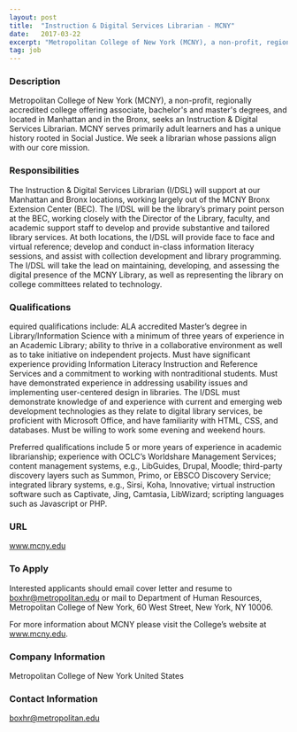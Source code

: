 ```yaml
---
layout: post
title:  "Instruction & Digital Services Librarian - MCNY"
date:   2017-03-22
excerpt: "Metropolitan College of New York (MCNY), a non-profit, regionally accredited college offering associate, bachelor's and master's degrees, and located in Manhattan and in the Bronx, seeks an Instruction & Digital Services Librarian. MCNY serves primarily adult learners and has a unique history rooted in Social Justice. We seek a librarian..."
tag: job
---
```


### Description   

Metropolitan College of New York (MCNY), a non-profit, regionally accredited college offering associate, bachelor's and master's degrees, and located in Manhattan and in the Bronx, seeks an Instruction & Digital Services Librarian.
MCNY serves primarily adult learners and has a unique history rooted in Social Justice. We seek a librarian whose passions align with our core mission.


### Responsibilities   

The Instruction & Digital Services Librarian (I/DSL) will support at our Manhattan and Bronx locations, working largely out of the MCNY Bronx Extension Center (BEC). The I/DSL will be the library’s primary point person at the BEC, working closely with the Director of the Library, faculty, and academic support staff to develop and provide substantive and tailored library services. At both locations, the I/DSL will provide face to face and virtual reference; develop and conduct in-class information literacy sessions, and assist with collection development and library programming. The I/DSL will take the lead on maintaining, developing, and assessing the digital presence of the MCNY Library, as well as representing the library on college committees related to technology.


### Qualifications   

equired qualifications include:  ALA accredited Master’s degree in Library/Information Science with a minimum  of three years of experience in an Academic Library; ability to thrive in a collaborative environment as well as to take initiative on  independent projects. Must have significant experience providing Information Literacy Instruction and Reference Services and a commitment to working with nontraditional students. Must have demonstrated experience in addressing usability issues and implementing user-centered design in libraries.  The I/DSL must demonstrate knowledge of and experience with current and emerging web development technologies as they relate to digital library services, be proficient with Microsoft Office, and have familiarity with HTML, CSS, and databases.  Must be willing to work some evening and weekend hours.

Preferred qualifications include 5 or more years of experience in academic librarianship; experience with OCLC’s Worldshare Management Services; content management systems, e.g., LibGuides, Drupal, Moodle; third-party discovery layers such as Summon, Primo, or EBSCO Discovery Service; integrated library systems, e.g., Sirsi, Koha, Innovative; virtual instruction software such as Captivate, Jing, Camtasia, LibWizard; scripting languages such as Javascript or PHP.






### URL   

www.mcny.edu

### To Apply   

Interested applicants should email cover letter and resume to boxhr@metropolitan.edu or mail to Department of Human Resources, Metropolitan College of New York, 60 West Street, New York, NY  10006. 

For more information about MCNY please visit the College’s website at www.mcny.edu.


### Company Information   

Metropolitan College of New York
United States


### Contact Information   

boxhr@metropolitan.edu


